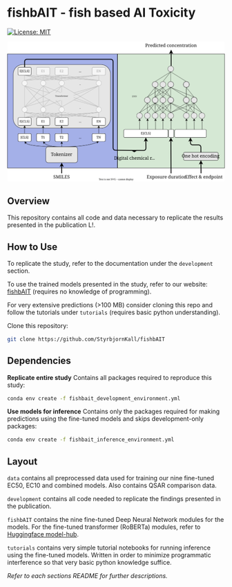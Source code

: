# fishbAIT - fish based AI Toxicity
[![License: MIT](https://img.shields.io/badge/License-MIT-yellow.svg)](https://opensource.org/licenses/MIT)

![fishbAITe model architecture](final_model.svg)
## Overview
This repository contains all code and data necessary to replicate the results presented in the publication L!.

## How to Use
To replicate the study, refer to the documentation under the `development` section.

To use the trained models presented in the study, refer to our website:
[fishbAIT](https://fishbait.streamlit.app/) (requires no knowledge of programming).

For very extensive predictions (>100 MB) consider cloning this repo and follow the tutorials under `tutorials` (requires basic python understanding).

Clone this repository:
```bash 
git clone https://github.com/StyrbjornKall/fishbAIT
```

## Dependencies
**Replicate entire study**
Contains all packages required to reproduce this study:
```bash
conda env create -f fishbait_development_environment.yml
```

**Use models for inference**
Contains only the packages required for making predictions using the fine-tuned models and skips development-only packages:
```bash
conda env create -f fishbait_inference_environment.yml
```

## Layout
`data` contains all preprocessed data used for training our nine fine-tuned EC50, EC10 and combined models. Also contains QSAR comparison data. 

`development` contains all code needed to replicate the findings presented in the publication.

`fishbAIT` contains the nine fine-tuned Deep Neural Network modules for the models. For the fine-tuned transformer (RoBERTa) modules, refer to [Huggingface model-hub](https://huggingface.co/StyrbjornKall).

`tutorials` contains very simple tutorial notebooks for running inference using the fine-tuned models. Written in order to minimize programmatic interference so that very basic python knowledge suffice. 

*Refer to each sections README for further descriptions.*
